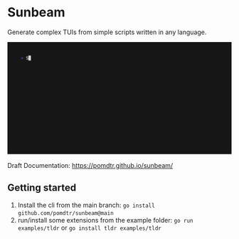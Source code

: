 # Sunbeam

Generate complex TUIs from simple scripts written in any language.

![Github Extension Demo](./website/src/vhs/gifs/github.gif)

Draft Documentation: <https://pomdtr.github.io/sunbeam/>

## Getting started

1. Install the cli from the main branch: `go install github.com/pomdtr/sunbeam@main`
2. run/install some extensions from the example folder: `go run examples/tldr` or `go install tldr examples/tldr`
